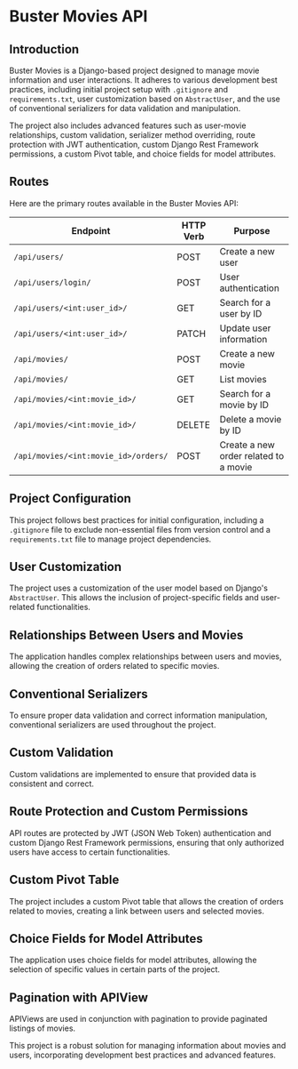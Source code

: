 # Buster Movies API

## Introduction

Buster Movies is a Django-based project designed to manage movie information and user interactions. It adheres to various development best practices, including initial project setup with `.gitignore` and `requirements.txt`, user customization based on `AbstractUser`, and the use of conventional serializers for data validation and manipulation.

The project also includes advanced features such as user-movie relationships, custom validation, serializer method overriding, route protection with JWT authentication, custom Django Rest Framework permissions, a custom Pivot table, and choice fields for model attributes.

## Routes

Here are the primary routes available in the Buster Movies API:

| Endpoint                     | HTTP Verb | Purpose                                      |
|------------------------------|------------|-----------------------------------------------|
| `/api/users/`                | POST       | Create a new user                              |
| `/api/users/login/`          | POST       | User authentication                            |
| `/api/users/<int:user_id>/`  | GET        | Search for a user by ID                              |
| `/api/users/<int:user_id>/`  | PATCH      | Update user information                        |
| `/api/movies/`               | POST       | Create a new movie                             |
| `/api/movies/`               | GET        | List movies                                    |
| `/api/movies/<int:movie_id>/`| GET        | Search for a movie by ID                       |
| `/api/movies/<int:movie_id>/`| DELETE     | Delete a movie by ID                           |
| `/api/movies/<int:movie_id>/orders/` | POST | Create a new order related to a movie     |

## Project Configuration

This project follows best practices for initial configuration, including a `.gitignore` file to exclude non-essential files from version control and a `requirements.txt` file to manage project dependencies.

## User Customization

The project uses a customization of the user model based on Django's `AbstractUser`. This allows the inclusion of project-specific fields and user-related functionalities.

## Relationships Between Users and Movies

The application handles complex relationships between users and movies, allowing the creation of orders related to specific movies.

## Conventional Serializers

To ensure proper data validation and correct information manipulation, conventional serializers are used throughout the project.

## Custom Validation

Custom validations are implemented to ensure that provided data is consistent and correct.

## Route Protection and Custom Permissions

API routes are protected by JWT (JSON Web Token) authentication and custom Django Rest Framework permissions, ensuring that only authorized users have access to certain functionalities.

## Custom Pivot Table

The project includes a custom Pivot table that allows the creation of orders related to movies, creating a link between users and selected movies.

## Choice Fields for Model Attributes

The application uses choice fields for model attributes, allowing the selection of specific values in certain parts of the project.

## Pagination with APIView

APIViews are used in conjunction with pagination to provide paginated listings of movies.

This project is a robust solution for managing information about movies and users, incorporating development best practices and advanced features.
